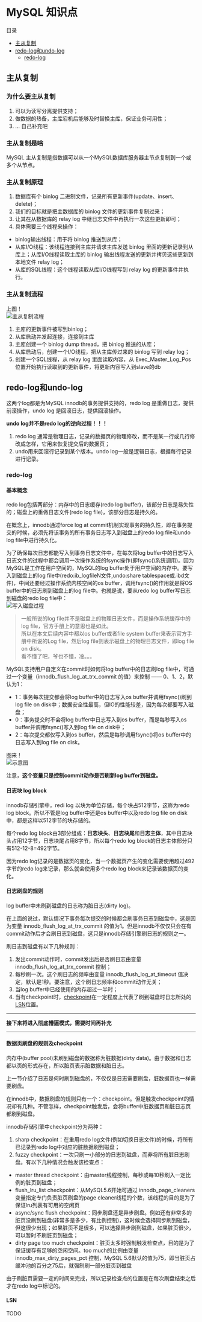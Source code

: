 # MySQL 知识点

目录
+ [主从复制](#主从复制)
+ [redo-log和undo-log](#redo-log和undo-log)
  - [redo-log](#redo-log)

## <span id="主从复制">主从复制</span>

### 为什么要主从复制
1. 可以为读写分离提供支持；
2. 做数据的热备，主库宕机后能够及时替换主库，保证业务可用性；
3. ... 自己补充吧

### 主从复制是啥
MySQL 主从复制是指数据可以从一个MySQL数据库服务器主节点复制到一个或多个从节点。

### 主从复制原理
1. 数据库有个 binlog 二进制文件，记录所有更新事件(update、insert、delete)；
2. 我们的目标就是把主数据库的 binlog 文件的更新事件复制过来；
3. 让其在从数据库的 relay log 中继日志文件中再执行一次这些更新即可；
4. 具体需要三个线程来操作：
  - binlog输出线程：用于将 binlog 推送到从库；
  - 从库I/O线程：该线程连接到主库并请求主库发送 binlog 里面的更新记录到从库上；从库I/O线程读取主库的 binlog 输出线程发送的更新并拷贝这些更新到本地文件 relay log；
  - 从库的SQL线程：这个线程读取从库I/O线程写到 relay log 的更新事件并执行。

### 主从复制流程
上图！  
![主从复制流程](images/主从复制流程.png)  

1. 主库的更新事件被写到binlog；
2. 从库启动并发起连接，连接到主库
3. 主库创建一个 binlog dump thread，把 binlog 推送的从库；
4. 从库启动后，创建一个I/O线程，把从主库传过来的 binlog 写到 relay log；
5. 创建一个SQL线程，从 relay log 里面读取内容，从 Exec_Master_Log_Pos 位置开始执行读取到的更新事件，将更新内容写入到slave的db


## <span id="redo-log和undo-log">redo-log和undo-log</span>
这两个log都是为MySQL innodb的事务提供支持的，redo log 是重做日志，提供前滚操作，undo log 是回滚日志，提供回滚操作。  

**undo log并不是redo log的逆向过程！！！**  
1. redo log 通常是物理日志，记录的数据页的物理修改，而不是某一行或几行修改成怎样，它用来恢复提交后的数据页；
2. undo用来回滚行记录到某个版本。undo log一般是逻辑日志，根据每行记录进行记录。

### <span id="redo-log">redo-log</span>

#### 基本概念
redo log包括两部分：内存中的日志缓存(redo log buffer)，该部分日志是易失性的；磁盘上的重做日志文件(redo log file)，该部分日志是持久的。

在概念上，innodb通过force log at commit机制实现事务的持久性，即在事务提交的时候，必须先将该事务的所有事务日志写入到磁盘上的redo log file和undo log file中进行持久化。

为了确保每次日志都能写入到事务日志文件中，在每次将log buffer中的日志写入日志文件的过程中都会调用一次操作系统的fsync操作(即fsync()系统调用)。因为MySQL是工作在用户空间的，MySQL的log buffer处于用户空间的内存中。要写入到磁盘上的log file中(redo:ib_logfileN文件,undo:share tablespace或.ibd文件)，中间还要经过操作系统内核空间的os buffer，调用fsync()的作用就是将OS buffer中的日志刷到磁盘上的log file中。也就是说，要从redo log buffer写日志到磁盘的redo log file中：  
![写入磁盘过程](images/writer-log.png)  

> 一般所说的log file并不是磁盘上的物理日志文件，而是操作系统缓存中的log file，官方手册上的意思也是如此。  
> 所以在本文后续内容中都以os buffer或者file system buffer来表示官方手册中所说的Log file，然后log file则表示磁盘上的物理日志文件，即log file on disk。  
> 看不懂了吧，爷也不懂，凎。。。

MySQL支持用户自定义在commit时如何将log buffer中的日志刷log file中，可通过一个变量（innodb_flush_log_at_trx_commit 的值）来控制 —— 0、1、2，默认为1：
- 1：事务每次提交都会将log buffer中的日志写入os buffer并调用fsync()刷到log file on disk中；数据安全性最高，但IO的性能较差，因为每次都要写入磁盘；
- 0：事务提交时不会将log buffer中日志写入到os buffer，而是每秒写入os buffer并调用fsync()写入到log file on disk中；
- 2：每次提交都仅写入到os buffer，然后是每秒调用fsync()将os buffer中的日志写入到log file on disk。

图来！  
![示意图](images/事务日志模式示意图.png)  

注意，**这个变量只是控制commit动作是否刷新log buffer到磁盘。**


#### 日志块 log block
innodb存储引擎中，redi log 以块为单位存储，每个块占512字节，这称为redo log block。所以不管是log buffer中还是os buffer中以及redo log file on disk中，都是这样以512字节的块存储的。

每个redo log block由3部分组成：**日志块头**、**日志块尾**和**日志主体**，其中日志块头占用12字节，日志块尾占用8字节，所以每个redo log block的日志主体部分只有512-12-8=492字节。

因为redo log记录的是数据页的变化，当一个数据页产生的变化需要使用超过492字节的redo log来记录，那么就会使用多个redo log block来记录该数据页的变化。

#### 日志刷盘的规则
log buffer中未刷到磁盘的日志称为脏日志(dirty log)。

在上面的说过，默认情况下事务每次提交的时候都会刷事务日志到磁盘中，这是因为变量 innodb_flush_log_at_trx_commit 的值为1。但是innodb不仅仅只会在有commit动作后才会刷日志到磁盘，这只是innodb存储引擎刷日志的规则之一。

刷日志到磁盘有以下几种规则：
1. 发出commit动作时，commit发出后是否刷日志由变量 innodb_flush_log_at_trx_commit 控制；
2. 每秒刷一次。这个刷日志的频率由变量 innodb_flush_log_at_timeout 值决定，默认是1秒。要注意，这个刷日志频率和commit动作无关；
3. 当log buffer中已经使用的内存超过一半时；
4. 当有checkpoint时，[checkpoint](#数据页刷盘的规则及checkpoint)在一定程度上代表了刷到磁盘时日志所处的[LSN](#LSN)位置。

---

**接下来将进入彻底懵逼模式，需要时间再补充**

---

#### <span id="数据页刷盘的规则及checkpoint">数据页刷盘的规则及checkpoint</span>
内存中(buffer pool)未刷到磁盘的数据称为脏数据(dirty data)。由于数据和日志都以页的形式存在，所以脏页表示脏数据和脏日志。

上一节介绍了日志是何时刷到磁盘的，不仅仅是日志需要刷盘，脏数据页也一样需要刷盘。

在innodb中，数据刷盘的规则只有一个：checkpoint。但是触发checkpoint的情况却有几种。不管怎样，checkpoint触发后，会将buffer中脏数据页和脏日志页都刷到磁盘。

innodb存储引擎中checkpoint分为两种：
1. sharp checkpoint：在重用redo log文件(例如切换日志文件)的时候，将所有已记录到redo log中对应的脏数据刷到磁盘；
2. fuzzy checkpoint：一次只刷一小部分的日志到磁盘，而非将所有脏日志刷盘。有以下几种情况会触发该检查点：
  - master thread checkpoint：由master线程控制，每秒或每10秒刷入一定比例的脏页到磁盘；
  - flush_lru_list checkpoint：从MySQL5.6开始可通过 innodb_page_cleaners 变量指定专门负责脏页刷盘的page cleaner线程的个数，该线程的目的是为了保证lru列表有可用的空闲页
  - async/sync flush checkpoint：同步刷盘还是异步刷盘。例如还有非常多的脏页没刷到磁盘(非常多是多少，有比例控制)，这时候会选择同步刷到磁盘，但这很少出现；如果脏页不是很多，可以选择异步刷到磁盘，如果脏页很少，可以暂时不刷脏页到磁盘；
  - dirty page too much checkpoint：脏页太多时强制触发检查点，目的是为了保证缓存有足够的空闲空间。too much的比例由变量 innodb_max_dirty_pages_pct 控制，MySQL 5.6默认的值为75，即当脏页占缓冲池的百分之75后，就强制刷一部分脏页到磁盘

由于刷脏页需要一定的时间来完成，所以记录检查点的位置是在每次刷盘结束之后才在redo log中标记的。


#### <span id="LSN">LSN</span>
TODO


